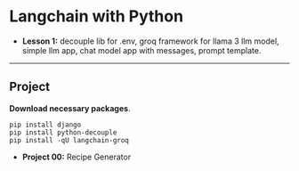 # **Langchain with Python**

- **Lesson 1:** decouple lib for .env, groq framework for llama 3 llm model, simple llm app, chat model app with messages, prompt template.





<hr>

## **Project**

**Download necessary packages**.

```
pip install django
pip install python-decouple
pip install -qU langchain-groq
```

- **Project 00:** Recipe Generator

